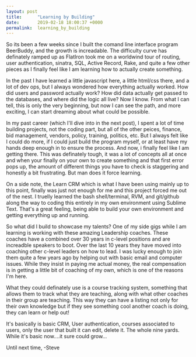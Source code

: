 ```yaml
---
layout: post
title:      "Learning by Building"
date:       2019-02-18 18:00:37 +0000
permalink:  learning_by_building
---
```



So its been a few weeks since I built the comand line interface program BeerBuddy, and the growth is increadable. The difficulty curve has definately ramped up as FlatIron took me on a worldwind tour of routing, user authentication, sinatra, SQL, Active Record, Rake, and quite a few other pieces as I finally feel like I am learning how to actually create something.

In the past I have learned a little javascript here, a little html/css there, and a lot of dev ops, but I always wondered how everything actually worked. How did users and password actually work? How did data actually get passed to the databases, and where did the logic all live? Now I know. From what I can tell, this is only the very beginning, but now I can see the path, and more exciting, I can start dreaming about what could be possible. 

In my past career (which I'll dive into in the next post), I spent a lot of time building projects, not the coding part, but all of the other peices, finance, bid management, vendors, policy, training, politics, etc. But I always felt like I could do more, if I could just build the program myself, or at least have my hands deep enough in to ensure the process. And now, i finally feel like I am getting there. This was definately tough, it was a lot of concepts all at once and when your finally on your own to create something and that first error pops up, the amount of different things you have to check is staggering and honestly a bit frustrating. But man does it force learning. 

On a side note, the Learn CRM which is what I have been using mainly up to this point, finally was just not enough for me and this project forced me out of the nest. I truelly learned the bash shell/terminal, RVM, and git/github along the way to coding this entirely in my own environment using Sublime Text. That's a great feeling, being able to build your own environment and getting everything up and running.  

So what did I build to showcase my talents? One of my side gigs while I am learning is working with these amazing Leadership coaches. These coaches have a combined over 30 years in c-level positions and are increadble speakers to boot. Over the last 10 years they have moved into coaching other c-level leaders on how to lead. I was lucky enough to join them quite a few years ago by helping out with basic email and computer issues. While they insist in paying me actual money, the real compensation is in getting a little bit of coaching of my own, which is one of the reasons I'm here.

What they could definately use is a course tracking system, something that allows them to track what they are teaching, along with what other coaches in their group are teaching. This way they can have a listing not only for their own knowledge but if they see something cool another coach is doing, they can learn or help out!

It's basically is basic CRM, User authentication, courses associated to users, only the user that built it can edit, delete it. The whole nine yards. While it's basic now....it sure could grow...

Until next time,
-Steve
